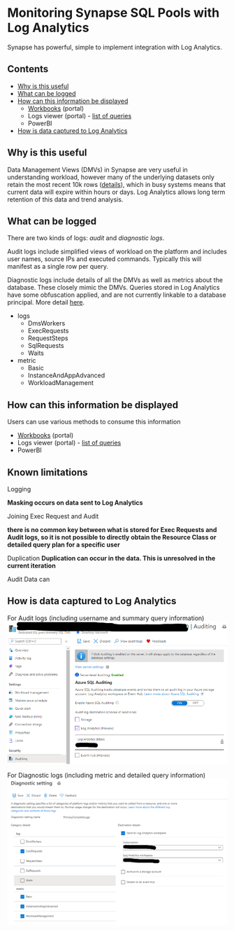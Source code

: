 # Monitoring Synapse SQL Pools with Log Analytics

Synapse has powerful, simple to implement integration with Log Analytics.

## **Contents**
- [Why is this useful](#why-is-this-useful)
- [What can be logged](#what-can-be-logged)
- [How can this information be displayed](#how-can-this-information-be-displayed)
    - [Workbooks](./Workbooks/readme.md) (portal)
    - Logs viewer (portal) - [list of queries](./Queries/readme.md)
    - PowerBI
- [How is data captured to Log Analytics](#how-is-data-captured-to-log-analytics)

## Why is this useful

Data Management Views (DMVs) in Synapse are very useful in understanding workload, however many of the underlying datasets only retain the most recent 10k rows ([details](https://docs.microsoft.com/en-us/azure/synapse-analytics/sql-data-warehouse/sql-data-warehouse-service-capacity-limits#metadata)), which in busy systems means that current data will expire within hours or days. Log Analytics allows long term retention of this data and trend analysis.

## What can be logged

There are two kinds of logs: *audit* and *diagnostic logs*.

Audit logs include simplified views of workload on the platform and includes user names, source IPs and executed commands. Typically this will manifest as a single row per query.

Diagnostic logs include details of all the DMVs as well as metrics about the database. These closely mimic the DMVs. Queries stored in Log Analytics have some obfuscation applied, and are not currently linkable to a database principal. More detail [here](./Queries/diagnostics_notes.md).

- logs
    - DmsWorkers
    - ExecRequests
    - RequestSteps
    - SqlRequests
    - Waits
 - metric
    - Basic
    - InstanceAndAppAdvanced
    - WorkloadManagement

## How can this information be displayed

Users can use various methods to consume this information
- [Workbooks](./Workbooks/readme.md) (portal) 
- Logs viewer (portal) - [list of queries](./Queries/readme.md)
- PowerBI

## Known limitations

Logging

**Masking occurs on data sent to Log Analytics**

Joining Exec Request and Audit

**there is no common key between what is stored for Exec Requests and Audit logs, so it is not possible to directly obtain the Resource Class or detailed query plan for a specific user**

Duplication
**Duplication can occur in the data. This is unresolved in the current iteration**

Audit Data can 

## How is data captured to Log Analytics

For Audit logs (including username and summary query information)
![](./media/auditing.png)

For Diagnostic logs (including metric and detailed query information)
![](./media/diagnostic_settings.png)

